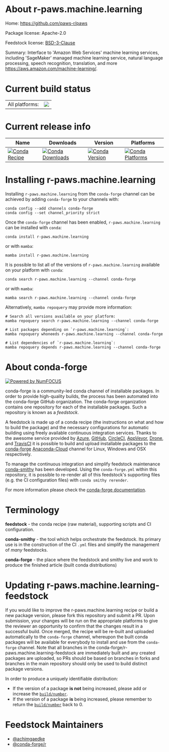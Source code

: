 About r-paws.machine.learning
=============================

Home: https://github.com/paws-r/paws

Package license: Apache-2.0

Feedstock license: [BSD-3-Clause](https://github.com/conda-forge/r-paws.machine.learning-feedstock/blob/main/LICENSE.txt)

Summary: Interface to 'Amazon Web Services' machine learning services, including 'SageMaker' managed machine learning service, natural language processing, speech recognition, translation, and more <https://aws.amazon.com/machine-learning/>.

Current build status
====================


<table><tr><td>All platforms:</td>
    <td>
      <a href="https://dev.azure.com/conda-forge/feedstock-builds/_build/latest?definitionId=14242&branchName=main">
        <img src="https://dev.azure.com/conda-forge/feedstock-builds/_apis/build/status/r-paws.machine.learning-feedstock?branchName=main">
      </a>
    </td>
  </tr>
</table>

Current release info
====================

| Name | Downloads | Version | Platforms |
| --- | --- | --- | --- |
| [![Conda Recipe](https://img.shields.io/badge/recipe-r--paws.machine.learning-green.svg)](https://anaconda.org/conda-forge/r-paws.machine.learning) | [![Conda Downloads](https://img.shields.io/conda/dn/conda-forge/r-paws.machine.learning.svg)](https://anaconda.org/conda-forge/r-paws.machine.learning) | [![Conda Version](https://img.shields.io/conda/vn/conda-forge/r-paws.machine.learning.svg)](https://anaconda.org/conda-forge/r-paws.machine.learning) | [![Conda Platforms](https://img.shields.io/conda/pn/conda-forge/r-paws.machine.learning.svg)](https://anaconda.org/conda-forge/r-paws.machine.learning) |

Installing r-paws.machine.learning
==================================

Installing `r-paws.machine.learning` from the `conda-forge` channel can be achieved by adding `conda-forge` to your channels with:

```
conda config --add channels conda-forge
conda config --set channel_priority strict
```

Once the `conda-forge` channel has been enabled, `r-paws.machine.learning` can be installed with `conda`:

```
conda install r-paws.machine.learning
```

or with `mamba`:

```
mamba install r-paws.machine.learning
```

It is possible to list all of the versions of `r-paws.machine.learning` available on your platform with `conda`:

```
conda search r-paws.machine.learning --channel conda-forge
```

or with `mamba`:

```
mamba search r-paws.machine.learning --channel conda-forge
```

Alternatively, `mamba repoquery` may provide more information:

```
# Search all versions available on your platform:
mamba repoquery search r-paws.machine.learning --channel conda-forge

# List packages depending on `r-paws.machine.learning`:
mamba repoquery whoneeds r-paws.machine.learning --channel conda-forge

# List dependencies of `r-paws.machine.learning`:
mamba repoquery depends r-paws.machine.learning --channel conda-forge
```


About conda-forge
=================

[![Powered by
NumFOCUS](https://img.shields.io/badge/powered%20by-NumFOCUS-orange.svg?style=flat&colorA=E1523D&colorB=007D8A)](https://numfocus.org)

conda-forge is a community-led conda channel of installable packages.
In order to provide high-quality builds, the process has been automated into the
conda-forge GitHub organization. The conda-forge organization contains one repository
for each of the installable packages. Such a repository is known as a *feedstock*.

A feedstock is made up of a conda recipe (the instructions on what and how to build
the package) and the necessary configurations for automatic building using freely
available continuous integration services. Thanks to the awesome service provided by
[Azure](https://azure.microsoft.com/en-us/services/devops/), [GitHub](https://github.com/),
[CircleCI](https://circleci.com/), [AppVeyor](https://www.appveyor.com/),
[Drone](https://cloud.drone.io/welcome), and [TravisCI](https://travis-ci.com/)
it is possible to build and upload installable packages to the
[conda-forge](https://anaconda.org/conda-forge) [Anaconda-Cloud](https://anaconda.org/)
channel for Linux, Windows and OSX respectively.

To manage the continuous integration and simplify feedstock maintenance
[conda-smithy](https://github.com/conda-forge/conda-smithy) has been developed.
Using the ``conda-forge.yml`` within this repository, it is possible to re-render all of
this feedstock's supporting files (e.g. the CI configuration files) with ``conda smithy rerender``.

For more information please check the [conda-forge documentation](https://conda-forge.org/docs/).

Terminology
===========

**feedstock** - the conda recipe (raw material), supporting scripts and CI configuration.

**conda-smithy** - the tool which helps orchestrate the feedstock.
                   Its primary use is in the construction of the CI ``.yml`` files
                   and simplify the management of *many* feedstocks.

**conda-forge** - the place where the feedstock and smithy live and work to
                  produce the finished article (built conda distributions)


Updating r-paws.machine.learning-feedstock
==========================================

If you would like to improve the r-paws.machine.learning recipe or build a new
package version, please fork this repository and submit a PR. Upon submission,
your changes will be run on the appropriate platforms to give the reviewer an
opportunity to confirm that the changes result in a successful build. Once
merged, the recipe will be re-built and uploaded automatically to the
`conda-forge` channel, whereupon the built conda packages will be available for
everybody to install and use from the `conda-forge` channel.
Note that all branches in the conda-forge/r-paws.machine.learning-feedstock are
immediately built and any created packages are uploaded, so PRs should be based
on branches in forks and branches in the main repository should only be used to
build distinct package versions.

In order to produce a uniquely identifiable distribution:
 * If the version of a package **is not** being increased, please add or increase
   the [``build/number``](https://docs.conda.io/projects/conda-build/en/latest/resources/define-metadata.html#build-number-and-string).
 * If the version of a package **is** being increased, please remember to return
   the [``build/number``](https://docs.conda.io/projects/conda-build/en/latest/resources/define-metadata.html#build-number-and-string)
   back to 0.

Feedstock Maintainers
=====================

* [@achimgaedke](https://github.com/achimgaedke/)
* [@conda-forge/r](https://github.com/conda-forge/r/)

